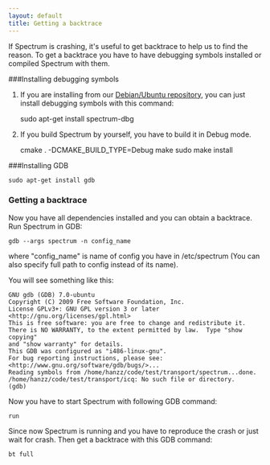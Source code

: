 ```yaml
---
layout: default
title: Getting a backtrace
---
```


If Spectrum is crashing, it's useful to get backtrace to help us to find the reason. To get
a backtrace you have to have debugging symbols installed or compiled Spectrum with them.

###Installing debugging symbols
1. If you are installing from our [Debian/Ubuntu repository](debian-ubuntu-installation.html), you can just install debugging symbols
with this command:

	sudo apt-get install spectrum-dbg

2. If you build Spectrum by yourself, you have to build it in Debug mode.

	cmake . -DCMAKE_BUILD_TYPE=Debug
	make
	sudo make install

###Installing GDB

	sudo apt-get install gdb

### Getting a backtrace
Now you have all dependencies installed and you can obtain a backtrace. Run Spectrum in GDB:

	gdb --args spectrum -n config_name

where "config_name" is name of config you have in /etc/spectrum (You can also specify full path to config instead of its name).

You will see something like this:

	GNU gdb (GDB) 7.0-ubuntu
	Copyright (C) 2009 Free Software Foundation, Inc.
	License GPLv3+: GNU GPL version 3 or later <http://gnu.org/licenses/gpl.html>
	This is free software: you are free to change and redistribute it.
	There is NO WARRANTY, to the extent permitted by law.  Type "show copying"
	and "show warranty" for details.
	This GDB was configured as "i486-linux-gnu".
	For bug reporting instructions, please see:
	<http://www.gnu.org/software/gdb/bugs/>...
	Reading symbols from /home/hanzz/code/test/transport/spectrum...done.
	/home/hanzz/code/test/transport/icq: No such file or directory.
	(gdb)

Now you have to start Spectrum with following GDB command:

	run

Since now Spectrum is running and you have to reproduce the crash or just wait for crash. Then get a backtrace with this GDB command:

	bt full
